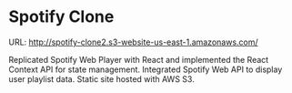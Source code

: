 # Spotify Clone

URL: http://spotify-clone2.s3-website-us-east-1.amazonaws.com/

Replicated Spotify Web Player with React and implemented the React Context API for state management. Integrated Spotify Web API to display user playlist data. Static site hosted with AWS S3.
